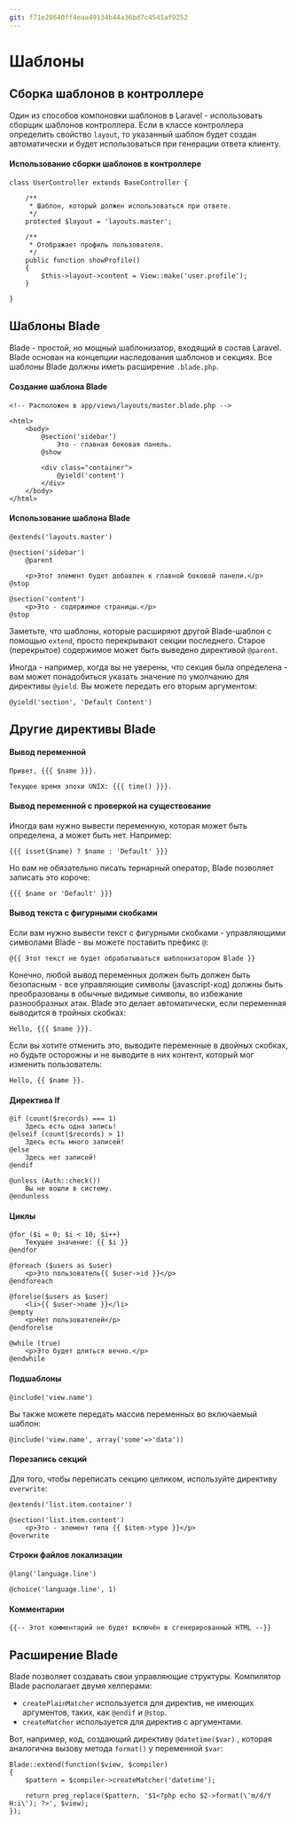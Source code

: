 ```yaml
---
git: f71e28640ff4eaa49134b44a36bd7c4541af9252
---
```


# Шаблоны

<a name="controller-layouts"></a>
## Сборка шаблонов в контроллере

Один из способов компоновки шаблонов в Laravel - использовать сборщик шаблонов контроллера. Если в классе контроллера определить свойство `layout`, то указанный шаблон будет создан автоматически и будет использоваться при генерации ответа клиенту.

#### Использование сборки шаблонов в контроллере

	class UserController extends BaseController {

		/**
		 * Шаблон, который должен использоваться при ответе.
		 */
		protected $layout = 'layouts.master';

		/**
		 * Отображает профиль пользователя.
		 */
		public function showProfile()
		{
			$this->layout->content = View::make('user.profile');
		}

	}

<a name="blade-templating"></a>
## Шаблоны Blade

Blade - простой, но мощный шаблонизатор, входящий в состав Laravel. Blade основан на концепции наследования шаблонов и секциях. Все шаблоны Blade должны иметь расширение `.blade.php`.

#### Создание шаблона Blade

	<!-- Расположен в app/views/layouts/master.blade.php -->

	<html>
		<body>
			@section('sidebar')
				Это - главная боковая панель.
			@show

			<div class="container">
				@yield('content')
			</div>
		</body>
	</html>

#### Использование шаблона Blade

	@extends('layouts.master')

	@section('sidebar')
		@parent

		<p>Этот элемент будет добавлен к главной боковой панели.</p>
	@stop

	@section('content')
		<p>Это - содержимое страницы.</p>
	@stop

Заметьте, что шаблоны, которые расширяют другой Blade-шаблон с помощью `extend`, просто перекрывают секции последнего. Старое (перекрытое) содержимое может быть выведено директивой  `@parent`.

Иногда - например, когда вы не уверены, что секция была определена - вам может понадобиться указать значение по умолчанию для директивы `@yield`. Вы можете передать его вторым аргументом:

	@yield('section', 'Default Content')

<a name="other-blade-control-structures"></a>
## Другие директивы Blade

#### Вывод переменной

	Привет, {{{ $name }}}.

	Текущее время эпохи UNIX: {{{ time() }}}.

#### Вывод переменной с проверкой на существование

Иногда вам нужно вывести переменную, которая может быть определена, а может быть нет. Например:

	{{{ isset($name) ? $name : 'Default' }}}

Но вам не обязательно писать тернарный оператор, Blade позволяет записать это короче:

	{{{ $name or 'Default' }}}

#### Вывод текста с фигурными скобками

Если вам нужно вывести текст с фигурными скобками - управляющими символами Blade - вы можете поставить префикс `@`:

	@{{ Этот текст не будет обрабатываться шаблонизатором Blade }}

Конечно, любой вывод переменных должен быть должен быть безопасным - все управляющие символы (javascript-код) должны быть преобразованы в обычные видимые символы, во избежание разнообразных атак. Blade это делает автоматически, если переменная выводится в тройных скобках:

	Hello, {{{ $name }}}.

Если вы хотите отменить это, выводите переменные в двойных скобках, но будьте осторожны и не выводите в них контент, который мог изменить пользователь: 

	Hello, {{ $name }}.

#### Директива If

	@if (count($records) === 1)
		Здесь есть одна запись!
	@elseif (count($records) > 1)
		Здесь есть много записей!
	@else
		Здесь нет записей!
	@endif

	@unless (Auth::check())
		Вы не вошли в систему.
	@endunless

#### Циклы

	@for ($i = 0; $i < 10; $i++)
		Текущее значение: {{ $i }}
	@endfor

	@foreach ($users as $user)
		<p>Это пользователь{{ $user->id }}</p>
	@endforeach

	@forelse($users as $user)
	  	<li>{{ $user->name }}</li>
	@empty
	  	<p>Нет пользователей</p>
	@endforelse

	@while (true)
		<p>Это будет длиться вечно.</p>
	@endwhile

#### Подшаблоны

	@include('view.name')
	
Вы также можете передать массив переменных во включаемый шаблон:
	
	@include('view.name', array('some'=>'data'))
	
#### Перезапись секций

Для того, чтобы переписать секцию целиком, используйте директиву `overwrite`:
	
	@extends('list.item.container')

	@section('list.item.content')
		<p>Это - элемент типа {{ $item->type }}</p>
	@overwrite

#### Строки файлов локализации

	@lang('language.line')

	@choice('language.line', 1)

#### Комментарии

	{{-- Этот комментарий не будет включён в сгенерированный HTML --}}

<a name="extending-blade"></a>
## Расширение Blade

Blade позволяет создавать свои управляющие структуры. Компилятор Blade располагает двумя хелперами:
- `createPlainMatcher` используется для директив, не имеющих аргументов, таких, как `@endif` и `@stop`.
- `createMatcher` используется для директив с аргументами.

Вот, например, код, создающий директиву `@datetime($var)` , которая аналогична вызову метода `format()` у переменной `$var`:

	Blade::extend(function($view, $compiler)
	{
		$pattern = $compiler->createMatcher('datetime');

		return preg_replace($pattern, '$1<?php echo $2->format(\'m/d/Y H:i\'); ?>', $view);
	});
